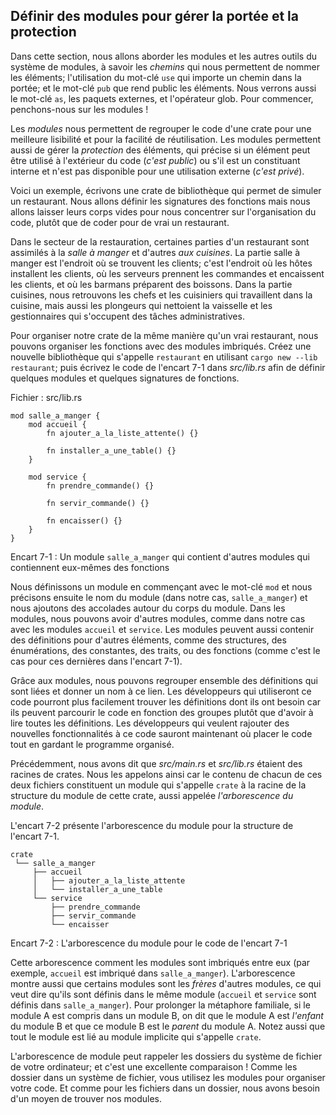 <!--
## Defining Modules to Control Scope and Privacy
-->

## Définir des modules pour gérer la portée et la protection

<!--
In this section, we’ll talk about modules and other parts of the module system,
namely *paths* that allow you to name items; the `use` keyword that brings a
path into scope; and the `pub` keyword to make items public. We’ll also discuss
the `as` keyword, external packages, and the glob operator. For now, let’s
focus on modules!
-->

Dans cette section, nous allons aborder les modules et les autres outils du
système de modules, à savoir les *chemins* qui nous permettent de nommer les
éléments; l'utilisation du mot-clé `use` qui importe un chemin dans la portée;
et le mot-clé `pub` que rend public les éléments. Nous verrons aussi le mot-clé
`as`, les paquets externes, et l'opérateur glob. Pour commencer, penchons-nous
sur les modules !

<!--
*Modules* let us organize code within a crate into groups for readability and
easy reuse. Modules also control the *privacy* of items, which is whether an
item can be used by outside code (*public*) or is an internal implementation
detail and not available for outside use (*private*).
-->

Les *modules* nous permettent de regrouper le code d'une crate pour une
meilleure lisibilité et pour la facilité de réutilisation. Les modules
permettent aussi de gérer la *protection* des éléments, qui précise si un
élément peut être utilisé à l'extérieur du code (*c'est public*) ou s'il est
un constituant interne et n'est pas disponible pour une utilisation externe
(*c'est privé*).

<!--
As an example, let’s write a library crate that provides the functionality of a
restaurant. We’ll define the signatures of functions but leave their bodies
empty to concentrate on the organization of the code, rather than actually
implement a restaurant in code.
-->

Voici un exemple, écrivons une crate de bibliothèque qui permet de simuler un
restaurant. Nous allons définir les signatures des fonctions mais nous allons
laisser leurs corps vides pour nous concentrer sur l'organisation du code,
plutôt que de coder pour de vrai un restaurant.

<!--
In the restaurant industry, some parts of a restaurant are referred to as
*front of house* and others as *back of house*. Front of house is where
customers are; this is where hosts seat customers, servers take orders and
payment, and bartenders make drinks. Back of house is where the chefs and cooks
work in the kitchen, dishwashers clean up, and managers do administrative work.
-->

Dans le secteur de la restauration, certaines parties d'un restaurant sont
assimilés à la *salle à manger* et d'autres *aux cuisines*. La partie salle à
manger est l'endroit où se trouvent les clients; c'est l'endroit où les hôtes
installent les clients, où les serveurs prennent les commandes et encaissent les
clients, et où les barmans préparent des boissons. Dans la partie cuisines, nous
retrouvons les chefs et les cuisiniers qui travaillent dans la cuisine, mais
aussi les plongeurs qui nettoient la vaisselle et les gestionnaires qui
s'occupent des tâches administratives.

<!--
To structure our crate in the same way that a real restaurant works, we can
organize the functions into nested modules. Create a new library named
`restaurant` by running `cargo new --lib restaurant`; then put the code in
Listing 7-1 into *src/lib.rs* to define some modules and function signatures.
-->

Pour organiser notre crate de la même manière qu'un vrai restaurant, nous
pouvons organiser les fonctions avec des modules imbriqués. Créez une nouvelle
bibliothèque qui s'appelle `restaurant` en utilisant
`cargo new --lib restaurant`; puis écrivez le code de l'encart 7-1 dans
*src/lib.rs* afin de définir quelques modules et quelques signatures de
fonctions.

<!--
<span class="filename">Filename: src/lib.rs</span>
-->

<span class="filename">Fichier : src/lib.rs</span>

<!--
```rust,ignore
mod front_of_house {
    mod hosting {
        fn add_to_waitlist() {}

        fn seat_at_table() {}
    }

    mod serving {
        fn take_order() {}

        fn serve_order() {}

        fn take_payment() {}
    }
}
```
-->

```rust,ignore
mod salle_a_manger {
    mod accueil {
        fn ajouter_a_la_liste_attente() {}

        fn installer_a_une_table() {}
    }

    mod service {
        fn prendre_commande() {}

        fn servir_commande() {}

        fn encaisser() {}
    }
}
```

<!--
<span class="caption">Listing 7-1: A `front_of_house` module containing other
modules that then contain functions</span>
-->

<span class="caption">Encart 7-1 : Un module `salle_a_manger` qui contient
d'autres modules qui contiennent eux-mêmes des fonctions</span>

<!--
We define a module by starting with the `mod` keyword and then specify the
name of the module (in this case, `front_of_house`) and place curly brackets
around the body of the module. Inside modules, we can have other modules, as in
this case with the modules `hosting` and `serving`. Modules can also hold
definitions for other items, such as structs, enums, constants, traits, or—as
in Listing 7-1—functions.
-->

Nous définissons un module en commençant avec le mot-clé `mod` et nous précisons
ensuite le nom du module (dans notre cas, `salle_a_manger`) et nous ajoutons des
accolades autour du corps du module. Dans les modules, nous pouvons avoir
d'autres modules, comme dans notre cas avec les modules `accueil` et `service`.
Les modules peuvent aussi contenir des définitions pour d'autres éléments, comme
des structures, des énumérations, des constantes, des traits, ou des fonctions
(comme c'est le cas pour ces dernières dans l'encart 7-1).

<!--
By using modules, we can group related definitions together and name why
they’re related. Programmers using this code would have an easier time finding
the definitions they wanted to use because they could navigate the code based
on the groups rather than having to read through all the definitions.
Programmers adding new functionality to this code would know where to place the
code to keep the program organized.
-->

Grâce aux modules, nous pouvons regrouper ensemble des définitions qui sont
liées et donner un nom à ce lien. Les développeurs qui utiliseront ce code
pourront plus facilement trouver les définitions dont ils ont besoin car ils
peuvent parcourir le code en fonction des groupes plutôt que d'avoir à lire
toutes les définitions. Les développeurs qui veulent rajouter des nouvelles
fonctionnalités à ce code sauront maintenant où placer le code tout en gardant
le programme organisé.

<!--
Earlier, we mentioned that *src/main.rs* and *src/lib.rs* are called crate
roots. The reason for their name is that the contents of either of these two
files form a module named `crate` at the root of the crate’s module structure,
known as the *module tree*.
-->

Précédemment, nous avons dit que *src/main.rs* et *src/lib.rs* étaient des
racines de crates. Nous les appelons ainsi car le contenu de chacun de ces
deux fichiers constituent un module qui s'appelle `crate` à la racine de la
structure du module de cette crate, aussi appelée *l'arborescence du module*.

<!--
Listing 7-2 shows the module tree for the structure in Listing 7-1.
-->

L'encart 7-2 présente l'arborescence du module pour la structure de
l'encart 7-1.

<!--
```text
crate
 └── front_of_house
     ├── hosting
     │   ├── add_to_waitlist
     │   └── seat_at_table
     └── serving
         ├── take_order
         ├── serve_order
         └── take_payment
```
-->

```text
crate
 └── salle_a_manger
     ├── accueil
     │   ├── ajouter_a_la_liste_attente
     │   └── installer_a_une_table
     └── service
         ├── prendre_commande
         ├── servir_commande
         └── encaisser
```

<!--
<span class="caption">Listing 7-2: The module tree for the code in Listing
7-1</span>
-->

<span class="caption">Encart 7-2 : L'arborescence du module pour le code de
l'encart 7-1</span>

<!--
This tree shows how some of the modules nest inside one another (for example,
`hosting` nests inside `front_of_house`). The tree also shows that some modules
are *siblings* to each other, meaning they’re defined in the same module
(`hosting` and `serving` are defined within `front_of_house`). To continue the
family metaphor, if module A is contained inside module B, we say that module A
is the *child* of module B and that module B is the *parent* of module A.
Notice that the entire module tree is rooted under the implicit module named
`crate`.
-->

Cette arborescence comment les modules sont imbriqués entre eux (par exemple,
`accueil` est imbriqué dans `salle_a_manger`). L'arborescence montre aussi que
certains modules sont les *frères* d'autres modules, ce qui veut dire qu'ils
sont définis dans le même module (`accueil` et `service` sont définis dans
`salle_a_manger`). Pour prolonger la métaphore familiale, si le module A est
compris dans un module B, on dit que le module A est *l'enfant* du module B et
que ce module B est le *parent* du module A. Notez aussi que tout le module est
lié au module implicite qui s'appelle `crate`.

<!--
The module tree might remind you of the filesystem’s directory tree on your
computer; this is a very apt comparison! Just like directories in a filesystem,
you use modules to organize your code. And just like files in a directory, we
need a way to find our modules.
-->

L'arborescence de module peut rappeler les dossiers du système de fichier de
votre ordinateur; et c'est une excellente comparaison ! Comme les dossier dans
un système de fichier, vous utilisez les modules pour organiser votre code. Et
comme pour les fichiers dans un dossier, nous avons besoin d'un moyen de trouver
nos modules.

